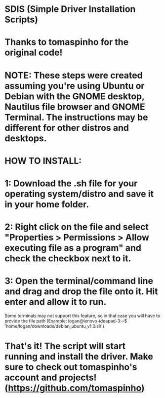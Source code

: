 # SDIS (Simple Driver Installation Scripts)

# Thanks to tomaspinho for the original code! 
# NOTE: These steps were created assuming you're using Ubuntu or Debian with the GNOME desktop, Nautilus file browser and GNOME Terminal. The instructions may be different for other distros and desktops.

# HOW TO INSTALL:
# 1: Download the .sh file for your operating system/distro and save it in your home folder.
# 2: Right click on the file and select "Properties > Permissions > Allow executing file as a program" and check the checkbox next to it.
# 3: Open the terminal/command line and drag and drop the file onto it. Hit enter and allow it to run. 
Some terminals may not support this feature, so in that case you will have to provide the file path (Example: logan@lenovo-ideapad-3:~$ 'home/logan/downloads/debian_ubuntu_v1.0.sh')
# That's it! The script will start running and install the driver. Make sure to check out tomaspinho's account and projects! (https://github.com/tomaspinho)
